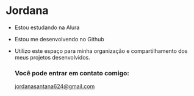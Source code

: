 # Jordana

- Estou estudando na Alura
- Estou me desenvolvendo no Github
- Utilizo este espaço para minha organização e compartilhamento dos meus projetos desenvolvidos.

  ### Você pode entrar em contato comigo:

  jordanasantana624@gmail.com

  ![]()
